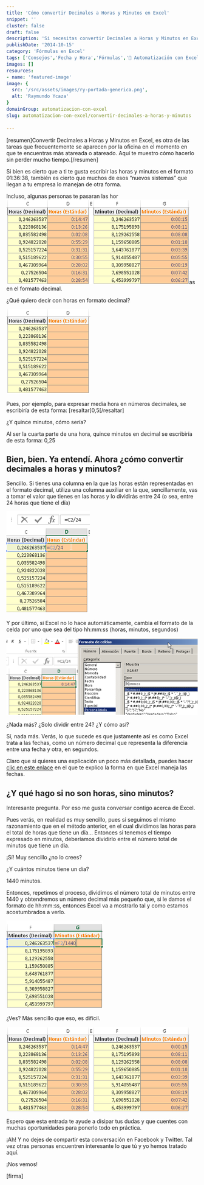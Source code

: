 ```yaml
---
title: 'Cómo convertir Decimales a Horas y Minutos en Excel'
snippet: ''
cluster: false
draft: false 
description: 'Si necesitas convertir Decimales a Horas y Minutos en Excel, en esta entrada te explico la forma de hacerlo, rápido y fácil: Directo al grano.'
publishDate: '2014-10-15'
category: 'Fórmulas en Excel'
tags: ['Consejos','Fecha y Hora','Fórmulas','🤖 Automatización con Excel']
images: []
resources: 
- name: 'featured-image'
image: {
  src: '/src/assets/images/ry-portada-generica.png',
  alt: 'Raymundo Ycaza'
}
domainGroup: automatizacion-con-excel
slug: automatizacion-con-excel/convertir-decimales-a-horas-y-minutos

---
```


\[resumen\]Convertir Decimales a Horas y Minutos en Excel, es otra de las tareas que frecuentemente se aparecen por la oficina en el momento en que te encuentras más atareada o atareado. Aquí te muestro cómo hacerlo sin perder mucho tiempo.\[/resumen\]

Si bien es cierto que a ti te gusta escribir las horas y minutos en el formato 01:36:38, también es cierto que muchos de esos “nuevos sistemas” que llegan a tu empresa lo manejan de otra forma.

Incluso, algunas personas te pasaran las hor![Cómo convertir Decimales a Horas y Minutos en Excel](/src/assets/images/2023/img_5442aeda6533c.png)as en el formato decimal.

¿Qué quiero decir con horas en formato decimal?

![](/src/assets/images/2023/img_5442ae1b1e6de.png)

Pues, por ejemplo, para expresar media hora en números decimales, se escribiría de esta forma: \[resaltar\]0,5\[/resaltar\]

¿Y quince minutos, cómo sería?

Al ser la cuarta parte de una hora, quince minutos en decimal se escribiría de esta forma: 0,25

## [](#bien-bien-ya-entendi-ahora-como-convertir-decimales-a-horas-y-minutos)Bien, bien. Ya entendí. Ahora ¿cómo convertir decimales a horas y minutos?

Sencillo. Si tienes una columna en la que las horas están representadas en el formato decimal, utiliza una columna auxiliar en la que, sencillamente, vas a tomar el valor que tienes en las horas y lo dividirás entre 24 (o sea, entre 24 horas que tiene el día)

![](/src/assets/images/2023/img_5442ae4f1f4a5.png)

Y por último, si Excel no lo hace automáticamente, cambia el formato de la celda por uno que sea del tipo hh:mm:ss (horas, minutos, segundos)

![](/src/assets/images/2023/img_5442ae6e30612.png)

¿Nada más? ¿Solo dividir entre 24? ¿Y cómo así?

Sí, nada más. Verás, lo que sucede es que justamente así es como Excel trata a las fechas, como un número decimal que representa la diferencia entre una fecha y otra, en segundos.

Claro que si quieres una explicación un poco más detallada, puedes hacer [clic en este enlace](http://raymundoycaza.com/que-son-las-fechas-para-excel/) en el que te explico la forma en que Excel maneja las fechas.

## [](#y-que-hago-si-no-son-horas-sino-minutos)¿Y qué hago si no son horas, sino minutos?

Interesante pregunta. Por eso me gusta conversar contigo acerca de Excel.

Pues verás, en realidad es muy sencillo, pues si seguimos el mismo razonamiento que en el método anterior, en el cual dividimos las horas para el total de horas que tiene un día… Entonces si tenemos el tiempo expresado en minutos, deberíamos dividirlo entre el número total de minutos que tiene un día.

¡Sí! Muy sencillo ¿no lo crees?

¿Y cuántos minutos tiene un día?

1440 minutos.

Entonces, repetimos el proceso, dividimos el número total de minutos entre 1440 y obtendremos un número decimal más pequeño que, si le damos el formato de hh:mm:ss, entonces Excel va a mostrarlo tal y como estamos acostumbrados a verlo.

![](/src/assets/images/2023/img_5442aec352ee2.png)

¿Ves? Más sencillo que eso, es difícil.

![](/src/assets/images/2023/img_5442aeda6533c.png)

Espero que esta entrada te ayude a disipar tus dudas y que cuentes con muchas oportunidades para ponerlo todo en práctica.

¡Ah! Y no dejes de compartir esta conversación en Facebook y Twitter. Tal vez otras personas encuentren interesante lo que tú y yo hemos tratado aquí.

¡Nos vemos!

\[firma\]
